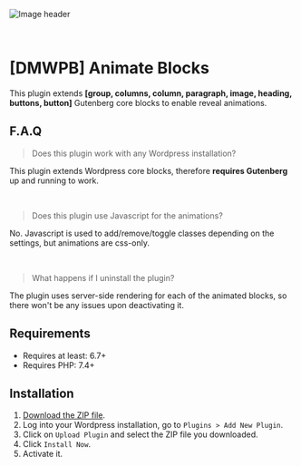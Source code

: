 ![Image header](https://damianmuti.com/external/template.png)

<br>

# [DMWPB] Animate Blocks

This plugin extends <strong>[group, columns, column, paragraph, image, heading, buttons, button]</strong> Gutenberg core blocks to enable reveal animations.

## F.A.Q

> Does this plugin work with any Wordpress installation?

This plugin extends Wordpress core blocks, therefore **requires Gutenberg** up and running to work.

<br>

> Does this plugin use Javascript for the animations?

No. Javascript is used to add/remove/toggle classes depending on the settings, but animations are css-only.

<br>

> What happens if I uninstall the plugin?

The plugin uses server-side rendering for each of the animated blocks, so there won't be any issues upon deactivating it.


## Requirements

- Requires at least: 6.7+
- Requires PHP: 7.4+


## Installation
1. [Download the ZIP file](https://github.com/damianmuti/dmwpb-animate-blocks/archive/refs/heads/main.zip).
2. Log into your Wordpress installation, go to `Plugins > Add New Plugin`.
3. Click on `Upload Plugin` and select the ZIP file you downloaded.
4. Click `Install Now`.
5. Activate it.